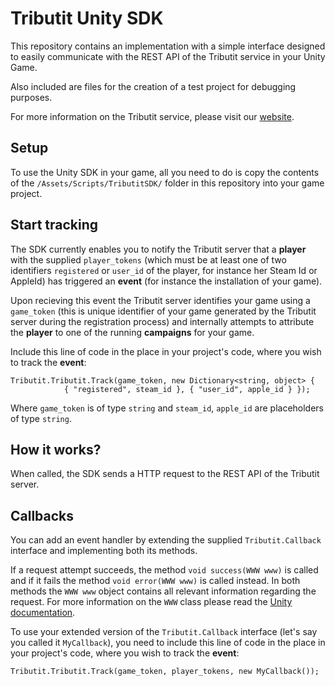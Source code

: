 # Tributit Unity SDK

This repository contains an implementation with a simple interface designed to easily communicate with the REST API of the Tributit service in your Unity Game.

Also included are files for the creation of a test project for debugging purposes.

For more information on the Tributit service, please visit our [website](http://tributit.com/).

## Setup

To use the Unity SDK in your game, all you need to do is copy the contents of the `/Assets/Scripts/TributitSDK/` folder in this repository into your game project.

## Start tracking

The SDK currently enables you to notify the Tributit server that a **player** with the supplied `player_tokens` (which must be at least one of two identifiers `registered` or `user_id` of the player, for instance her Steam Id or AppleId) has triggered an **event** (for instance the installation of your game).

Upon recieving this event the Tributit server identifies your game using a `game_token` (this is unique identifier of your game generated by the Tributit server during the registration process) and internally attempts to attribute the **player** to one of the running **campaigns** for your game.

Include this line of code in the place in your project's code, where you wish to track the **event**:

```
Tributit.Tributit.Track(game_token, new Dictionary<string, object> {
			{ "registered", steam_id }, { "user_id", apple_id } });
```

Where `game_token` is of type `string` and `steam_id`, `apple_id` are placeholders of type `string`.

## How it works?

When called, the SDK sends a HTTP request to the REST API of the Tributit server.

## Callbacks

You can add an event handler by extending the supplied `Tributit.Callback` interface and implementing both its methods.

If a request attempt succeeds, the method `void success(WWW www)` is called and if it fails the method `void error(WWW www)` is called instead. In both methods the `WWW www` object contains all relevant information regarding the request. For more information on the `WWW` class please read the [Unity documentation](http://docs.unity3d.com/ScriptReference/WWW.html).

To use your extended version of the `Tributit.Callback` interface (let's say you called it `MyCallback`), you need to include this line of code in the place in your project's code, where you wish to track the **event**:

```
Tributit.Tributit.Track(game_token, player_tokens, new MyCallback());
```

